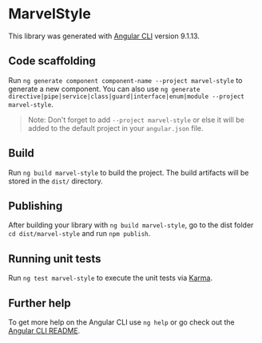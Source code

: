 # MarvelStyle

This library was generated with [Angular CLI](https://github.com/angular/angular-cli) version 9.1.13.

## Code scaffolding

Run `ng generate component component-name --project marvel-style` to generate a new component. You can also use `ng generate directive|pipe|service|class|guard|interface|enum|module --project marvel-style`.
> Note: Don't forget to add `--project marvel-style` or else it will be added to the default project in your `angular.json` file. 

## Build

Run `ng build marvel-style` to build the project. The build artifacts will be stored in the `dist/` directory.

## Publishing

After building your library with `ng build marvel-style`, go to the dist folder `cd dist/marvel-style` and run `npm publish`.

## Running unit tests

Run `ng test marvel-style` to execute the unit tests via [Karma](https://karma-runner.github.io).

## Further help

To get more help on the Angular CLI use `ng help` or go check out the [Angular CLI README](https://github.com/angular/angular-cli/blob/master/README.md).
